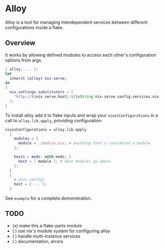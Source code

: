 # Alloy

Alloy is a tool for managing interdependent services between different configurations inside a flake.

## Overview

It works by allowing defined modules to access each other's configuration options from args.

```nix
{ alloy, ... }:
let
  inherit (alloy) nix-serve;
in
{
  nix.settings.substituters = [
    "http://${nix-serve.host}:${toString nix-serve.config.services.nix-serve.port}"
  ];
}
```

To install alloy add it to flake inputs and wrap your `nixosConfigurations` in a call to `alloy.lib.apply`, providing configuration:

```nix
nixosConfigurations = alloy.lib.apply
  {
    modules = {
      module = ./module.nix; # anything that's considered a module
    };

    hosts = mods: with mods; {
      host = [ module ]; # what modules go where
    };
  }
  {
    # your configs
    host = { ... };
  }
```

See `example` for a complete demonstration.

## TODO

- (x) make this a flake-parts module
- ( ) use nix's module system for configuring alloy
- ( ) handle multi-instance services
- ( ) documentation, errors
